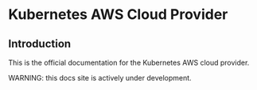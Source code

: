 # Kubernetes AWS Cloud Provider

## Introduction

This is the official documentation for the Kubernetes AWS cloud provider.

WARNING: this docs site is actively under development.
